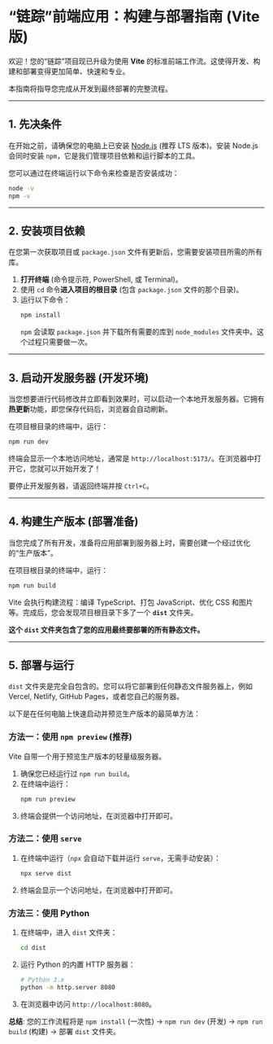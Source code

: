 # “链踪”前端应用：构建与部署指南 (Vite 版)

欢迎！您的“链踪”项目现已升级为使用 **Vite** 的标准前端工作流。这使得开发、构建和部署变得更加简单、快速和专业。

本指南将指导您完成从开发到最终部署的完整流程。

---

## 1. 先决条件

在开始之前，请确保您的电脑上已安装 [Node.js](https://nodejs.org/) (推荐 LTS 版本)。安装 Node.js 会同时安装 `npm`，它是我们管理项目依赖和运行脚本的工具。

您可以通过在终端运行以下命令来检查是否安装成功：
```bash
node -v
npm -v
```

---

## 2. 安装项目依赖

在您第一次获取项目或 `package.json` 文件有更新后，您需要安装项目所需的所有库。

1.  **打开终端** (命令提示符, PowerShell, 或 Terminal)。
2.  使用 `cd` 命令**进入项目的根目录** (包含 `package.json` 文件的那个目录)。
3.  运行以下命令：
    ```bash
    npm install
    ```
    `npm` 会读取 `package.json` 并下载所有需要的库到 `node_modules` 文件夹中。这个过程只需要做一次。

---

## 3. 启动开发服务器 (开发环境)

当您想要进行代码修改并立即看到效果时，可以启动一个本地开发服务器。它拥有**热更新**功能，即您保存代码后，浏览器会自动刷新。

在项目根目录的终端中，运行：
```bash
npm run dev
```
终端会显示一个本地访问地址，通常是 `http://localhost:5173/`。在浏览器中打开它，您就可以开始开发了！

要停止开发服务器，请返回终端并按 `Ctrl+C`。

---

## 4. 构建生产版本 (部署准备)

当您完成了所有开发，准备将应用部署到服务器上时，需要创建一个经过优化的“生产版本”。

在项目根目录的终端中，运行：
```bash
npm run build
```
Vite 会执行构建流程：编译 TypeScript、打包 JavaScript、优化 CSS 和图片等。完成后，您会发现项目根目录下多了一个 **`dist`** 文件夹。

**这个 `dist` 文件夹包含了您的应用最终要部署的所有静态文件。**

---

## 5. 部署与运行

`dist` 文件夹是完全自包含的。您可以将它部署到任何静态文件服务器上，例如 Vercel, Netlify, GitHub Pages，或者您自己的服务器。

以下是在任何电脑上快速启动并预览生产版本的最简单方法：

### 方法一：使用 `npm preview` (推荐)

Vite 自带一个用于预览生产版本的轻量级服务器。

1.  确保您已经运行过 `npm run build`。
2.  在终端中运行：
    ```bash
    npm run preview
    ```
3.  终端会提供一个访问地址，在浏览器中打开即可。

### 方法二：使用 `serve`

1.  在终端中运行（`npx` 会自动下载并运行 `serve`，无需手动安装）：
    ```bash
    npx serve dist
    ```
2.  终端会显示一个访问地址，在浏览器中打开即可。

### 方法三：使用 Python

1.  在终端中，进入 `dist` 文件夹：
    ```bash
    cd dist
    ```
2.  运行 Python 的内置 HTTP 服务器：
    ```bash
    # Python 3.x
    python -m http.server 8080
    ```
3.  在浏览器中访问 `http://localhost:8080`。

**总结**: 您的工作流程将是 `npm install` (一次性) -> `npm run dev` (开发) -> `npm run build` (构建) -> 部署 `dist` 文件夹。
